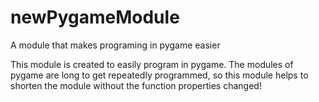 # newPygameModule
A module that makes programing in pygame easier

This module is created to easily program in pygame.
The modules of pygame are long to get repeatedly programmed, so this module helps to shorten the 
module without the function properties changed!
